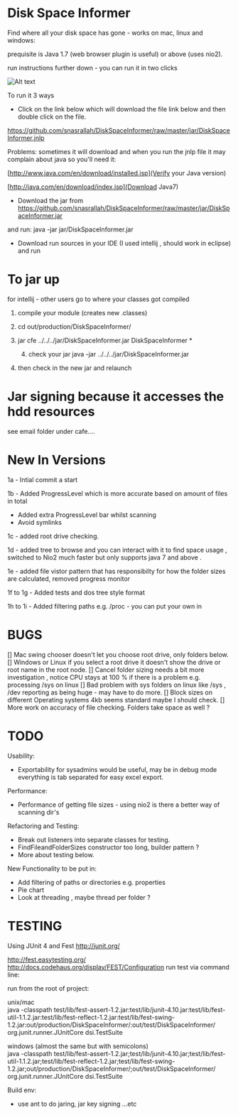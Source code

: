 Disk Space Informer
================

Find where all your disk space has gone - works on mac, linux and windows:

prequisite is Java 1.7 (web browser plugin is useful) or above (uses nio2).

run instructions further down - you can run it in two clicks

![Alt text](https://raw.github.com/snasrallah/DiskSpaceInformer/master/screenshot.png "Disk Space Informer")


To run it 3 ways 

- Click on the link below which will download the file link below and then double click on the file.

https://github.com/snasrallah/DiskSpaceInformer/raw/master/jar/DiskSpaceInformer.jnlp

Problems:
sometimes it will download and when you run the jnlp file it may complain about java so you'll need it:

[http://www.java.com/en/download/installed.jsp](Verify your Java version)

[http://java.com/en/download/index.jsp](Download Java7)


- Download the jar from https://github.com/snasrallah/DiskSpaceInformer/raw/master/jar/DiskSpaceInformer.jar

and run:
java -jar jar/DiskSpaceInformer.jar

- Download run sources in your IDE (I used intellij , should work in eclipse) and run 



To jar up
=========
for intellij - other users go to where your classes got compiled

1. compile your module (creates new .classes)

2. cd out/production/DiskSpaceInformer/

3. jar cfe ../../../jar/DiskSpaceInformer.jar DiskSpaceInformer *

    4. check your jar java -jar ../../../jar/DiskSpaceInformer.jar

5. then check in the new jar and relaunch


Jar signing because it accesses the hdd resources
=================================================

see email folder under cafe....


New In Versions
===============

1a - Intial commit a start

1b - Added ProgressLevel which is more accurate based on amount of files in total
   - Added extra ProgressLevel bar whilst scanning
   - Avoid symlinks

1c - added root drive checking.

1d - added tree to browse and you can interact with it to find space usage , switched to Nio2
     much faster but only supports java 7 and above .

1e - added file vistor pattern that has responsibilty for how the folder sizes are calculated, removed progress monitor

1f to 1g - Added tests and dos tree style format

1h to 1i - Added filtering paths e.g. /proc - you can put your own in

BUGS
====
[] Mac swing chooser doesn't let you choose root drive, only folders below.
[] Windows or Linux if you select a root drive it doesn't show the drive or root name in the root
  node.
[] Cancel folder sizing needs a bit more investigation , notice CPU stays at 100 % if there is a problem e.g. processing /sys on linux
[] Bad problem with sys folders on linux like /sys , /dev reporting as being huge - may have to do more.
[] Block sizes on different Operating systems 4kb seems standard maybe I should check.
[] More work on accuracy of file checking. Folders take space as well ?


TODO
====

Usability:
- Exportability for sysadmins would be useful, may be in debug mode everything is tab separated for easy excel export.

Performance:
- Performance of getting file sizes - using nio2 is there a better  way of scanning dir's

Refactoring and Testing:
- Break out listeners into separate classes for testing.
- FindFileandFolderSizes constructor too long, builder pattern ?
- More about testing below.

New Functionality to be put in:
- Add filtering of paths or directories e.g. properties 
- Pie chart
- Look at threading , maybe thread per folder ?

TESTING
=======
Using JUnit 4 and Fest
http://junit.org/

http://fest.easytesting.org/
http://docs.codehaus.org/display/FEST/Configuration
run test via command line:

run from the root of project:

unix/mac   
 java -classpath test/lib/fest-assert-1.2.jar:test/lib/junit-4.10.jar:test/lib/fest-util-1.1.2.jar:test/lib/fest-reflect-1.2.jar:test/lib/fest-swing-1.2.jar:out/production/DiskSpaceInformer/:out/test/DiskSpaceInformer/ org.junit.runner.JUnitCore dsi.TestSuite

windows (almost the same but with semicolons)   
 java -classpath test/lib/fest-assert-1.2.jar;test/lib/junit-4.10.jar;test/lib/fest-util-1.1.2.jar;test/lib/fest-reflect-1.2.jar;test/lib/fest-swing-1.2.jar;out/production/DiskSpaceInformer/;out/test/DiskSpaceInformer/ org.junit.runner.JUnitCore dsi.TestSuite


Build env:
 - use ant to do jaring, jar key signing ...etc

